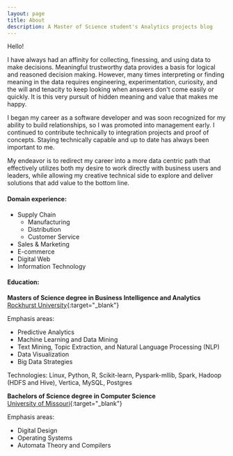 ```yaml
---
layout: page
title: About
description: A Master of Science student's Analytics projects blog
---
```

Hello!

I have always had an affinity for collecting, finessing, and using data to make decisions. Meaningful trustworthy data provides a basis for logical and reasoned decision making. However, many times interpreting or finding meaning in the data requires engineering, experimentation, curiosity, and the will and tenacity to keep looking when answers don't come easily or quickly. It is this very pursuit of hidden meaning and value that makes me happy.

I began my career as a software developer and was soon recognized for my ability to build relationships, so I was promoted into management early. I continued to contribute technically to integration projects and proof of concepts. Staying technically capable and up to date has always been important to me.

My endeavor is to redirect my career into a more data centric path that effectively utilizes both my desire to work directly with business users and leaders, while allowing my creative technical side to explore and deliver solutions that add value to the bottom line.

#### Domain experience:

* Supply Chain
  * Manufacturing
  * Distribution
  * Customer Service
* Sales & Marketing
* E-commerce
* Digital Web
* Information Technology

#### Education:

**Masters of Science degree in Business Intelligence and Analytics**
<br>[Rockhurst University](http://ww2.rockhurst.edu/helzberg/msbia){:target="_blank"}

Emphasis areas:

* Predictive Analytics
* Machine Learning and Data Mining
* Text Mining, Topic Extraction, and Natural Language Processing (NLP)
* Data Visualization
* Big Data Strategies

Technologies:
Linux, Python, R, Scikit-learn, Pyspark-mllib, Spark, Hadoop (HDFS and Hive), Vertica, MySQL, Postgres

**Bachelors of Science degree in Computer Science**
<br>[University of Missouri](http://missouri.edu/){:target="_blank"}

Emphasis areas:

* Digital Design
* Operating Systems
* Automata Theory and Compilers

